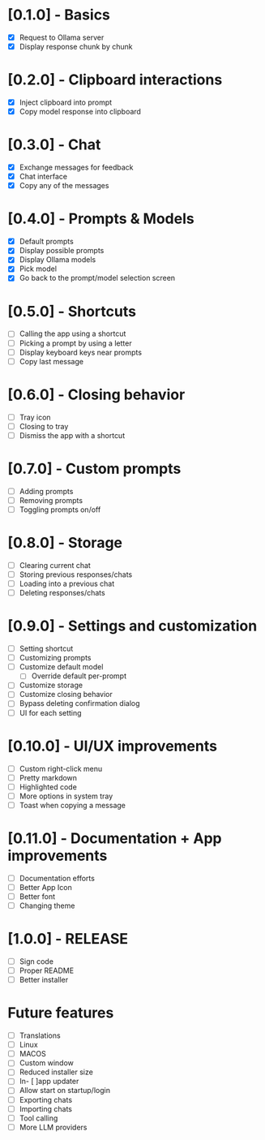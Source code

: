 # [0.1.0] - Basics

- [x] Request to Ollama server
- [x] Display response chunk by chunk

# [0.2.0] - Clipboard interactions

- [x] Inject clipboard into prompt
- [x] Copy model response into clipboard

# [0.3.0] - Chat

- [x] Exchange messages for feedback
- [x] Chat interface
- [x] Copy any of the messages

# [0.4.0] - Prompts & Models

- [x] Default prompts
- [x] Display possible prompts
- [x] Display Ollama models
- [x] Pick model
- [x] Go back to the prompt/model selection screen

# [0.5.0] - Shortcuts

- [ ] Calling the app using a shortcut
- [ ] Picking a prompt by using a letter
- [ ] Display keyboard keys near prompts
- [ ] Copy last message

# [0.6.0] - Closing behavior

- [ ] Tray icon
- [ ] Closing to tray
- [ ] Dismiss the app with a shortcut

# [0.7.0] - Custom prompts

- [ ] Adding prompts
- [ ] Removing prompts
- [ ] Toggling prompts on/off

# [0.8.0] - Storage

- [ ] Clearing current chat
- [ ] Storing previous responses/chats
- [ ] Loading into a previous chat
- [ ] Deleting responses/chats

# [0.9.0] - Settings and customization

- [ ] Setting shortcut
- [ ] Customizing prompts
- [ ] Customize default model
  - [ ] Override default per-prompt
- [ ] Customize storage
- [ ] Customize closing behavior
- [ ] Bypass deleting confirmation dialog
- [ ] UI for each setting

# [0.10.0] - UI/UX improvements

- [ ] Custom right-click menu
- [ ] Pretty markdown
- [ ] Highlighted code
- [ ] More options in system tray
- [ ] Toast when copying a message

# [0.11.0] - Documentation + App improvements

- [ ] Documentation efforts
- [ ] Better App Icon
- [ ] Better font
- [ ] Changing theme

# [1.0.0] - RELEASE

- [ ] Sign code
- [ ] Proper README
- [ ] Better installer

# Future features

- [ ] Translations
- [ ] Linux
- [ ] MACOS
- [ ] Custom window
- [ ] Reduced installer size
- [ ] In- [ ]app updater
- [ ] Allow start on startup/login
- [ ] Exporting chats
- [ ] Importing chats
- [ ] Tool calling
- [ ] More LLM providers
